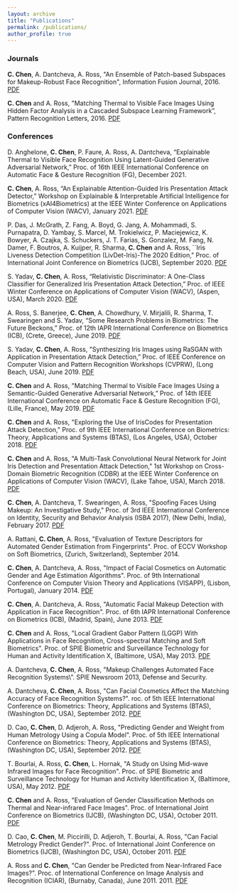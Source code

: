 ```yaml
---
layout: archive
title: "Publications"
permalink: /publications/
author_profile: true
---
```


### Journals
**C. Chen**, A. Dantcheva, A. Ross, \"An Ensemble of Patch-based Subspaces for Makeup-Robust Face Recognition\", Information Fusion Journal, 2016. 
[PDF](http://www.cse.msu.edu/~rossarun/pubs/ChenDantchevaRoss_FaceMakeupINFFUS2016.pdf)

**C. Chen** and A. Ross, "Matching Thermal to Visible Face Images Using Hidden Factor Analysis in a Cascaded Subspace Learning Framework”, Pattern Recognition Letters, 2016. [PDF](http://www.cse.msu.edu/~rossarun/pubs/ChenRossThermalVisibleFace_PRL2016.pdf)

### Conferences
D. Anghelone, **C. Chen**, P. Faure, A. Ross, A. Dantcheva, “Explainable Thermal to Visible Face Recognition Using Latent-Guided Generative Adversarial Network,” Proc. of 16th IEEE International Conference on Automatic Face & Gesture Recognition (FG), December 2021.

**C. Chen**, A. Ross, “An Explainable Attention-Guided Iris Presentation Attack Detector,” Workshop on Explainable & Interpretable Artificial Intelligence for Biometrics (xAI4Biometrics) at the IEEE Winter Conference on Applications of Computer Vision (WACV), January 2021. [PDF](https://arxiv.org/abs/2010.12631)

P. Das, J. McGrath, Z. Fang, A. Boyd, G. Jang, A. Mohammadi, S. Purnapatra, D. Yambay, S. Marcel, M. Trokielwicz, P. Maciejewicz, K. Bowyer, A. Czajka, S. Schuckers, J. T. Farias, S. Gonzalez, M. Fang, N. Damer, F. Boutros, A. Kuijper, R. Sharma, **C. Chen** and A. Ross, ``Iris Liveness Detection Competition (LivDet-Iris)-The 2020 Edition," Proc. of International Joint Conference on Biometrics (IJCB), September 2020. [PDF](https://arxiv.org/abs/2009.00749) 
 
S. Yadav, **C. Chen**, A. Ross, “Relativistic Discriminator: A One-Class Classifier for Generalized Iris Presentation Attack Detection,” Proc. of IEEE Winter Conference on Applications of Computer Vision (WACV), (Aspen, USA), March 2020. [PDF](http://openaccess.thecvf.com/content_WACV_2020/papers/Yadav_Relativistic_Discriminator_A_One-Class_Classifier_for_Generalized_Iris_Presentation_Attack_WACV_2020_paper.pdf)

A. Ross, S. Banerjee, **C. Chen**, A. Chowdhury, V. Mirjalili, R. Sharma, T. Swearingen and S. Yadav, “Some Research Problems in Biometrics: The Future Beckons,” Proc. of 12th IAPR International Conference on Biometrics (ICB), (Crete, Greece), June 2019. [PDF](https://www.cse.msu.edu/~rossarun/pubs/RossFutureBeckons_ICB2019.pdf)

S. Yadav, **C. Chen**, A. Ross, "Synthesizing Iris Images using RaSGAN with Application in Presentation Attack Detection,” Proc. of IEEE Conference on Computer Vision and Pattern Recognition Workshops (CVPRW), (Long Beach, USA), June 2019. [PDF](https://www.cse.msu.edu/~rossarun/pubs/YadavSyntheticIrisRaSGAN_CVPRW2019.pdf)

**C. Chen** and A. Ross, "Matching Thermal to Visible Face Images Using a Semantic-Guided Generative Adversarial Network,” Proc. of 14th IEEE International Conference on Automatic Face & Gesture Recognition (FG), (Lille, France), May 2019. [PDF](https://arxiv.org/abs/1903.00963)

**C. Chen** and A. Ross, "Exploring the Use of IrisCodes for Presentation Attack Detection," Proc. of 9th IEEE International Conference on Biometrics: Theory, Applications and Systems (BTAS), (Los Angeles, USA), October 2018. [PDF](https://www.cse.msu.edu/~rossarun/pubs/ChenRossIrisCodesPAD_BTAS2018.pdf)

**C. Chen** and A. Ross, "A Multi-Task Convolutional Neural Network for Joint Iris Detection and Presentation Attack Detection," 1st Workshop on Cross-Domain Biometric Recognition (CDBR) at the IEEE Winter Conference on Applications of Computer Vision (WACV), (Lake Tahoe, USA), March 2018. [PDF](ttp://www.cse.msu.edu/~rossarun/pubs/ChenRossIrisMTPAD_CDBR-WACV2018.pdf)

**C. Chen**, A. Dantcheva, T. Swearingen, A. Ross, "Spoofing Faces Using Makeup: An Investigative Study," Proc. of 3rd IEEE International Conference on Identity, Security and Behavior Analysis (ISBA 2017), (New Delhi, India), February 2017. [PDF](http://antitza.com/ChenFaceMakeupSpoof_ISBA2017.pdf)

A. Rattani, **C. Chen**, A. Ross, \"Evaluation of Texture Descriptors for Automated Gender Estimation from Fingerprints\". Proc. of ECCV Workshop on Soft Biometrics, (Zurich, Switzerland), September 2014. 

**C. Chen**, A. Dantcheva, A. Ross, \"Impact of Facial Cosmetics on Automatic Gender and Age Estimation Algorithms\". Proc. of 9th International Conference on Computer Vision Theory and Applications (VISAPP), (Lisbon, Portugal), January 2014. [PDF](http://www.cse.msu.edu/~rossarun/pubs/ChenCosmeticsGenderAge_VISAPP2014.pdf)

**C. Chen**, A. Dantcheva, A. Ross, \"Automatic Facial Makeup Detection with Application in Face Recognition\". Proc. of 6th IAPR International Conference on Biometrics (ICB), (Madrid, Spain), June 2013. [PDF](http://www.cse.msu.edu/~rossarun/pubs/ChenMakeupDetection_ICB2013.pdf)

**C. Chen** and A. Ross, \"Local Gradient Gabor Pattern (LGGP) With Applications in Face Recognition, Cross-spectral Matching and Soft Biometrics\". Proc. of SPIE Biometric and Surveillance Technology for Human and Activity Identification X, (Baltimore, USA), May 2013. [PDF](http://www.cse.msu.edu/~rossarun/pubs/ChenLGGP_SPIE2013.pdf)

A. Dantcheva, **C. Chen**, A. Ross, \"Makeup Challenges Automated Face Recognition Systems\”. SPIE Newsroom 2013, Defense and Security. 

A. Dantcheva, **C. Chen**, A. Ross, \"Can Facial Cosmetics Affect the Matching Accuracy of Face Recognition Systems?\". roc. of 5th IEEE International Conference on Biometrics: Theory, Applications and Systems (BTAS), (Washington DC, USA), September 2012. [PDF](http://www.cse.msu.edu/~rossarun/pubs/DantchevaChenRossFaceCosmetics_BTAS2012.pdf)

D. Cao, **C. Chen**, D. Adjeroh, A. Ross, \"Predicting Gender and Weight from Human Metrology Using a Copula Model\". Proc. of 5th IEEE International Conference on Biometrics: Theory, Applications and Systems (BTAS), (Washington DC, USA), September 2012. [PDF](http://www.cse.msu.edu/~rossarun/pubs/CaoGenderWeightPrediction_BTAS2012.pdf)

T. Bourlai, A. Ross, **C. Chen**, L. Hornak, \"A Study on Using Mid-wave Infrared Images for Face Recognition\". Proc. of SPIE Biometric and Surveillance Technology for Human and Activity Identification X, (Baltimore, USA), May 2012. [PDF](https://pdfs.semanticscholar.org/c6d6/193c8f611331c8178c3857f9ef92607a4507.pdf)

**C. Chen** and A. Ross, \"Evaluation of Gender Classification Methods on Thermal and Near-infrared Face Images\". Proc. of International Joint Conference on Biometrics (IJCB), (Washington DC, USA), October 2011. [PDF](http://www.cse.msu.edu/~rossarun/pubs/ChenFaceGender_IJCB2011.pdf) 

D. Cao, **C. Chen**, M. Piccirilli, D. Adjeroh, T. Bourlai, A. Ross, \"Can Facial Metrology Predict Gender?\". Proc. of International Joint Conference on Biometrics (IJCB), (Washington DC, USA), October 2011. [PDF](http://www.cse.msu.edu/~rossarun/pubs/CaoFacialMetrology_IJCB2011.pdf)

A. Ross and **C. Chen**, \"Can Gender be Predicted from Near-Infrared Face Images?\". Proc. of International Conference on Image Analysis and Recognition (ICIAR), (Burnaby, Canada), June 2011. 2011. [PDF](http://www.cse.msu.edu/~rossarun/pubs/RossNIRGender_ICIAR2011.pdf)
